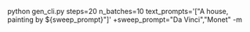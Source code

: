 python gen_cli.py steps=20 n_batches=10 text_prompts='["A house, painting by ${sweep_prompt}"]' +sweep_prompt="Da Vinci","Monet" -m
